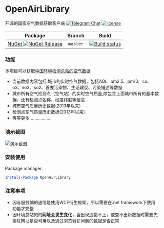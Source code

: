 # OpenAirLibrary
开源的国家空气数据获取客户端
[![Telegram Chat](https://img.shields.io/badge/Chat-Telegram-blue.svg)](https://t.me/hzexe)
[![license](https://img.shields.io/github/license/hzexe/openair.svg)](https://raw.githubusercontent.com/hzexe/openair/master/LICENSE)

|Package|Branch|Build|
|:-----:|:----:|:---:|
| [NuGet ![NuGet Release](https://img.shields.io/nuget/vpre/OpenAirLibrary.svg?label=OpenAirLibrary&maxAge=3600)](https://www.nuget.org/packages/Telegram.Bot/) | `master` | [![Build status](https://hzexe.visualstudio.com/openair/_apis/build/status/openair-.NET%20Desktop-CI?branchName=master)](https://hzexe.visualstudio.com/openair/_build/latest?definitionId=2) |

### 功能

本项目可以获取[中国环境检测总站的空气数据](http://106.37.208.233:20035/)<br />

* 当前数据内容包括:城市的实时空气数据，包括AQI、pm2.5、pm10、co、o3、no2、so2、首要污染物、生活建议、污染描述等数据<br />
* 城市所有空气检测点（空气站）的实时空气质量,除包含上面城市所有的基本数据，还有检测点名称，经度纬度等信息<br />
* 城市空气质量历史数据(2013年以来)<br />
* 检测点空气质量历史数据(2013年以来)<br />
* 等等更多………………

 ### 演示截图
![演示截图](https://raw.githubusercontent.com/hzexe/openair/master/example/example.gif)

### 安装使用
Package manager:

```powershell
Install-Package OpenAirLibrary
```

### 注意事项

* 因与服务端的通信是使用WCF衍生框架，所以需要在.net framework下使用功能才完整<br />
* 因环境总站的的**网址会发生变化**，当出现连接不上，或查不出新数据时需要先排除网址是否可用以及通过浏览器访问到的数据是否正常<br />
